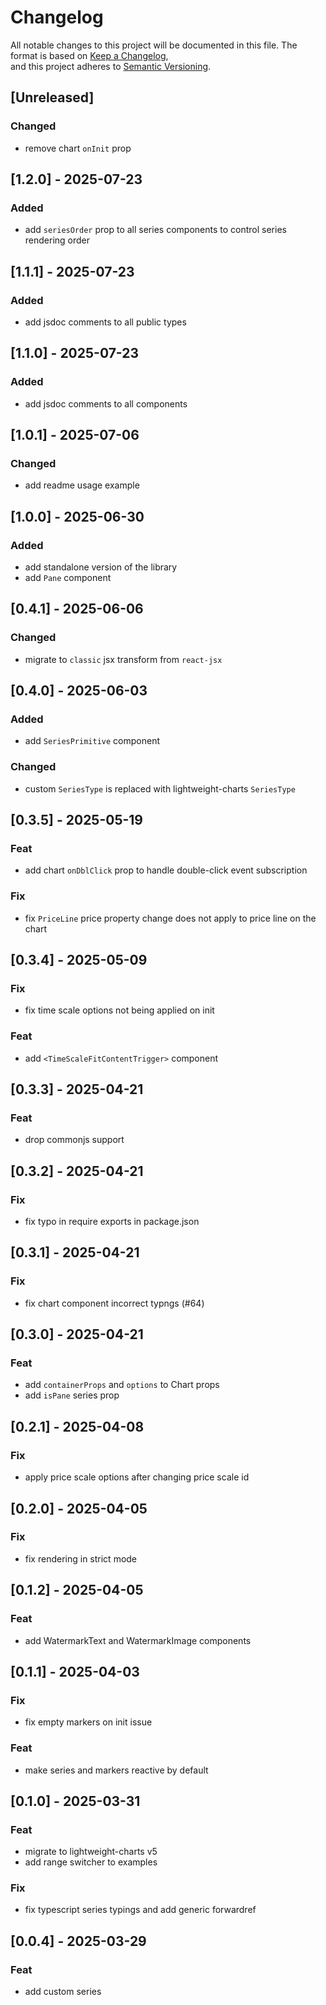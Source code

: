# Changelog

All notable changes to this project will be documented in this file.
The format is based on [Keep a Changelog](https://keepachangelog.com/en/1.0.0/),  
and this project adheres to [Semantic Versioning](https://semver.org/spec/v2.0.0.html).

## [Unreleased]
### Changed
- remove chart `onInit` prop

## [1.2.0] - 2025-07-23
### Added
- add `seriesOrder` prop to all series components to control series rendering order

## [1.1.1] - 2025-07-23
### Added
- add jsdoc comments to all public types

## [1.1.0] - 2025-07-23
### Added
- add jsdoc comments to all components

## [1.0.1] - 2025-07-06
### Changed
- add readme usage example

## [1.0.0] - 2025-06-30
### Added
- add standalone version of the library
- add `Pane` component

## [0.4.1] - 2025-06-06
### Changed
- migrate to `classic` jsx transform from `react-jsx`

## [0.4.0] - 2025-06-03
### Added
- add `SeriesPrimitive` component
### Changed
- custom `SeriesType` is replaced with lightweight-charts `SeriesType`

## [0.3.5] - 2025-05-19
### Feat
- add chart `onDblClick` prop to handle double-click event subscription
### Fix
- fix `PriceLine` price property change does not apply to price line on the chart

## [0.3.4] - 2025-05-09
### Fix
- fix time scale options not being applied on init
### Feat
- add `<TimeScaleFitContentTrigger>` component

## [0.3.3] - 2025-04-21
### Feat
- drop commonjs support

## [0.3.2] - 2025-04-21
### Fix
- fix typo in require exports in package.json

## [0.3.1] - 2025-04-21
### Fix
- fix chart component incorrect typngs (#64)

## [0.3.0] - 2025-04-21
### Feat
- add `containerProps` and `options` to Chart props
- add `isPane` series prop

## [0.2.1] - 2025-04-08
### Fix
- apply price scale options after changing price scale id

## [0.2.0] - 2025-04-05
### Fix 
- fix rendering in strict mode

## [0.1.2] - 2025-04-05
### Feat
- add WatermarkText and WatermarkImage components

## [0.1.1] - 2025-04-03
### Fix
- fix empty markers on init issue
### Feat
- make series and markers reactive by default

## [0.1.0] - 2025-03-31
### Feat
- migrate to lightweight-charts v5
- add range switcher to examples

### Fix
- fix typescript series typings and add generic forwardref

## [0.0.4] - 2025-03-29
### Feat
- add custom series

